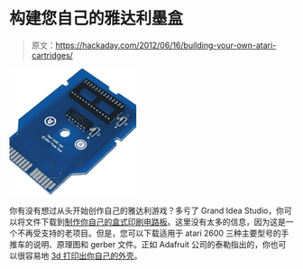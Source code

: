 # 构建您自己的雅达利墨盒

> 原文：<https://hackaday.com/2012/06/16/building-your-own-atari-cartridges/>

![](img/7864789d6db9171380e7730b3b0f023e.png "pp_img2")

你有没有想过从头开始创作自己的雅达利游戏？多亏了 Grand Idea Studio，你可以将文件下载到[制作你自己的盒式印刷电路板](http://www.grandideastudio.com/portfolio/pixels-past/)。这里没有太多的信息，因为这是一个不再受支持的老项目。但是，您可以下载适用于 atari 2600 三种主要型号的手推车的说明、原理图和 gerber 文件。正如 Adafruit 公司的泰勒指出的，你也可以很容易地 [3d 打印出你自己的外壳](http://www.adafruit.com/blog/2012/06/15/create-custom-atari-games-with-pixels-past-circuit-boards/)。